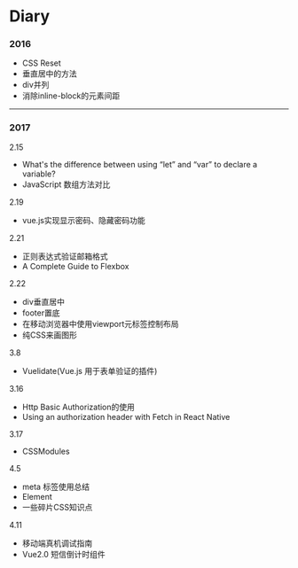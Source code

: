 # Diary

### 2016

- CSS Reset
- 垂直居中的方法
- div并列
- 消除inline-block的元素间距

---

### 2017

2.15
- What's the difference between using “let” and “var” to declare a variable?
- JavaScript 数组方法对比

2.19
- vue.js实现显示密码、隐藏密码功能

2.21
- 正则表达式验证邮箱格式
- A Complete Guide to Flexbox

2.22
- div垂直居中
- footer置底
- 在移动浏览器中使用viewport元标签控制布局
- 纯CSS来画图形

3.8
- Vuelidate(Vue.js 用于表单验证的插件)

3.16
- Http Basic Authorization的使用
- Using an authorization header with Fetch in React Native

3.17
- CSSModules

4.5
- meta 标签使用总结
- Element
- 一些碎片CSS知识点

4.11
- 移动端真机调试指南
- Vue2.0 短信倒计时组件
